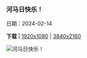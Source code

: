 ### 河马日快乐！

日期：2024-02-14

**下载**  |  [1920x1080](https://cn.bing.com/th?id=OHR.HippopotamusDay_ZH-CN0518367336_1920x1080.jpg)  |  [3840x2160](https://cn.bing.com/th?id=OHR.HippopotamusDay_ZH-CN0518367336_UHD.jpg)

![河马日快乐！](https://cn.bing.com/th?id=OHR.HippopotamusDay_ZH-CN0518367336_1920x1080.jpg "河马妈妈和小河马，南卢安瓜国家公园，赞比亚 (© Nature Picture Library/Alamy Stock Photo)")

